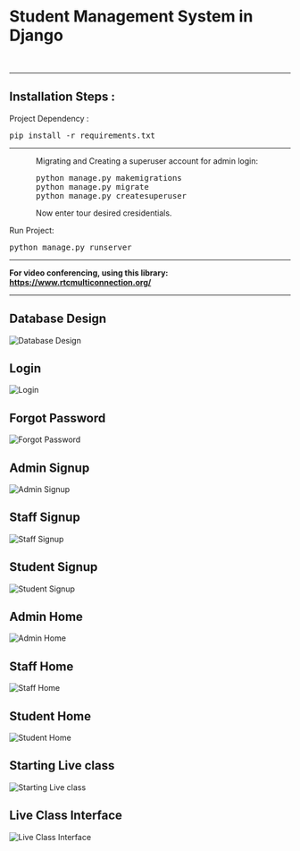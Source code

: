 # Student Management System in Django


<br>
<hr>
<h2>Installation Steps : </h2>

<p>Project Dependency :</p>
<pre>
pip install -r requirements.txt
</pre>
<hr>
<ul>
<ol>
<p>Migrating and Creating a superuser account for admin login:</p>
<pre>
python manage.py makemigrations
python manage.py migrate
python manage.py createsuperuser
</pre>
Now enter tour desired cresidentials.
</ol>
</ul>
<p>Run Project: </p>
<pre>
python manage.py runserver
</pre>
<hr>
<b>For video conferencing, using this library: <a href="https://www.rtcmulticonnection.org/">https://www.rtcmulticonnection.org/</a></b>
<hr>

<h2>Database Design</h2>
<img src="https://github.com/YottaBiter/BMLS/blob/master/screenshots/database.png" alt="Database Design">


<h2>Login</h2>
<img src="https://github.com/YottaBiter/BMLS/blob/master/screenshots/login.png" alt="Login">


<h2>Forgot Password</h2>
<img src="https://github.com/YottaBiter/BMLS/blob/master/screenshots/forgot.png" alt="Forgot Password">

                                                                                                                                   
<h2>Admin Signup</h2>
<img src="https://github.com/YottaBiter/BMLS/blob/master/screenshots/adminsignup.png" alt="Admin Signup">

                                                                                                                                        
<h2>Staff Signup</h2>
<img src="https://github.com/YottaBiter/BMLS/blob/master/screenshots/staffsignup.png" alt="Staff Signup">


<h2>Student Signup</h2>
<img src="https://github.com/YottaBiter/BMLS/blob/master/screenshots/studentsignup.png" alt="Student Signup">


<h2>Admin Home</h2>
<img src="https://github.com/YottaBiter/BMLS/blob/master/screenshots/adminhome.png" alt="Admin Home">


<h2>Staff Home</h2>
<img src="https://github.com/YottaBiter/BMLS/blob/master/screenshots/staffhome.png" alt="Staff Home">


<h2>Student Home</h2>
<img src="https://github.com/YottaBiter/BMLS/blob/master/screenshots/studenthome.png" alt="Student Home">


<h2>Starting Live class</h2>
<img src="https://github.com/YottaBiter/BMLS/blob/master/screenshots/liveclasspre.png" alt="Starting Live class">


<h2>Live Class Interface</h2>
<img src="https://raw.githubusercontent.com/YottaBiter/BMLS/master/screenshots/liveclasspost.png"  alt="Live Class Interface">
